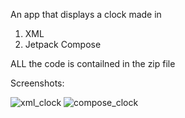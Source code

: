 An app that displays a clock made in 
1. XML
2. Jetpack Compose

ALL the code is contailned in the zip file

Screenshots:

![xml_clock](https://github.com/user-attachments/assets/face7697-8ff8-40c1-97e9-f0cec2dd37e6)
![compose_clock](https://github.com/user-attachments/assets/70950877-236d-4481-973e-ad5b3764473e)
